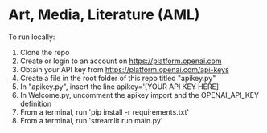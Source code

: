 # Art, Media, Literature (AML)

To run locally:

1. Clone the repo
2. Create or login to an account on https://platform.openai.com
3. Obtain your API key from https://platform.openai.com/api-keys
4. Create a file in the root folder of this repo titled "apikey.py"
5. In "apikey.py", insert the line apikey='[YOUR API KEY HERE]'
6. In Welcome.py, uncomment the apikey import and the OPENAI_API_KEY definition
7. From a terminal, run 'pip install -r requirements.txt'
8. From a terminal, run 'streamlit run main.py'